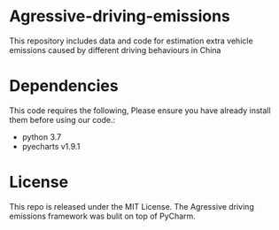 # Agressive-driving-emissions
This repository includes data and code for estimation extra vehicle emissions caused by different driving behaviours in China<br>
# Dependencies
This code requires the following, Please ensure you have already install them before using our code.:
* python 3.7
* pyecharts v1.9.1<br>
# License
This repo is released under the MIT License. The Agressive driving emissions framework was bulit on top of PyCharm.
